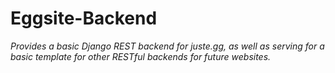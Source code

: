 # Eggsite-Backend
_Provides a basic Django REST backend for juste.gg, as well as serving for a basic template for other RESTful backends for future websites._

